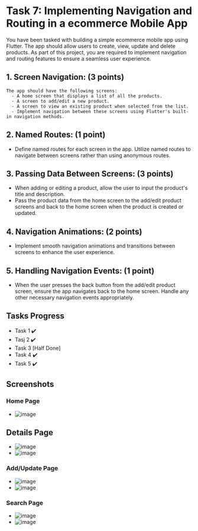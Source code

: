 # Task 7: Implementing Navigation and Routing in a ecommerce Mobile App
You have been tasked with building a simple ecommerce mobile app using Flutter. The app should allow users to create, view, update and delete products. As part of this project, you are required to implement navigation and routing features to ensure a seamless user experience.
## 1. Screen Navigation: (3 points)
    The app should have the following screens:
      - A home screen that displays a list of all the products.
      - A screen to add/edit a new product.
      - A screen to view an existing product when selected from the list.
      - Implement navigation between these screens using Flutter's built-in navigation methods.
## 2. Named Routes: (1 point)
- Define named routes for each screen in the app. Utilize named routes to navigate between screens rather than using anonymous routes.
## 3. Passing Data Between Screens: (3 points)
- When adding or editing a product, allow the user to input the product's title and description.
- Pass the product data from the home screen to the add/edit product screens and back to the home screen when the product is created or updated.
## 4. Navigation Animations: (2 points)
 - Implement smooth navigation animations and transitions between screens to enhance the user experience.
## 5. Handling Navigation Events: (1 point)
- When the user presses the back button from the add/edit product screen, ensure the app navigates back to the home screen. Handle any other necessary navigation events appropriately.

## Tasks Progress
- Task 1 ✔️
- Tasj 2 ✔️
- Task 3 [Half Done]
- Task 4 ✔️
- Task 5 ✔️
  
## Screenshots

### Home Page
- ![image](https://github.com/user-attachments/assets/4c902287-db27-4b37-b043-41a2f1804ace)

## Details Page
- ![image](https://github.com/user-attachments/assets/c712be2c-2fb7-46d8-9900-538f04089b06)
- ![image](https://github.com/user-attachments/assets/d1284ec6-6056-4a33-84fb-e6d3f2efbc67)

### Add/Update Page
- ![image](https://github.com/user-attachments/assets/d11cf34f-f949-490d-9559-3c247ff2ec1a)
- ![image](https://github.com/user-attachments/assets/12a48067-5442-417c-91d4-9dfb221ceaf1)

### Search Page
- ![image](https://github.com/user-attachments/assets/d53534ad-3a73-413a-9005-c742a4d04e29)
- ![image](https://github.com/user-attachments/assets/f446ae93-98d2-46db-9b55-d6275e3ae538)



